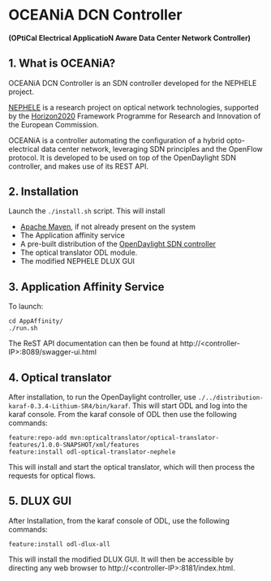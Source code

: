 # OCEANiA DCN Controller

#### (OPtiCal Electrical ApplicatioN Aware Data Center Network Controller)


## 1. What is OCEANiA?

OCEANiA DCN Controller is an SDN controller developed for the
NEPHELE project.

[NEPHELE](
  http://www.nepheleproject.eu/ "NEPHELE project"
)
is a research project on optical network technologies,
supported by the [Horizon2020](
  https://ec.europa.eu/programmes/horizon2020/en "H2020 programme"
)
Framework Programme for Research
and Innovation of the European Commission.

OCEANiA is a controller automating the configuration of a hybrid
opto-electrical data center network, leveraging SDN principles
and the OpenFlow protocol. It is developed to be used on top of
the OpenDaylight SDN controller, and makes use of its REST API.


## 2. Installation
Launch the `./install.sh` script.
This will install
+ [Apache Maven](https://maven.apache.org "Maven"),
  if not already present on the system
+ The Application affinity service
+ A pre-built distribution of the [OpenDaylight SDN controller](
  https://www.opendaylight.org/ "OpenDaylight"
)
+ The optical translator ODL module.
+ The modified NEPHELE DLUX GUI


## 3. Application Affinity Service
To launch:
```
cd AppAffinity/
./run.sh
```

The ReST API documentation
can then be found at http://&lt;controller-IP&gt;:8089/swagger-ui.html


## 4. Optical translator
After installation, to run the OpenDaylight controller, use `./../distribution-karaf-0.3.4-Lithium-SR4/bin/karaf`. This will start ODL and
log into the karaf console.
From the karaf console of ODL then use the following commands:
```
feature:repo-add mvn:opticaltranslator/optical-translator-features/1.0.0-SNAPSHOT/xml/features
feature:install odl-optical-translator-nephele
```

This will install and start the optical translator, which will then process
the requests for optical flows.

## 5. DLUX GUI
After Installation, from the karaf console of ODL, use the following commands:
```
feature:install odl-dlux-all
```

This will install the modified DLUX GUI. It will then be accessible by
directing any web browser to http://&lt;controller-IP&gt;:8181/index.html.
